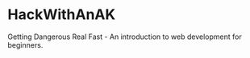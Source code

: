HackWithAnAK
============

Getting Dangerous Real Fast - An introduction to web development for beginners.
